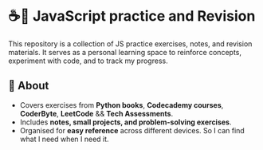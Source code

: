 # ☕📜 JavaScript practice and Revision

This repository is a collection of JS practice exercises, notes, and revision materials. It serves as a personal learning space to reinforce concepts, experiment with code, and to track my progress.

## 📌 About
- Covers exercises from **Python books**, **Codecademy courses**, **CoderByte**, **LeetCode** && **Tech Assessments**.
- Includes **notes, small projects, and problem-solving exercises**.
- Organised for **easy reference** across different devices. So I can find what I need when I need it. 

